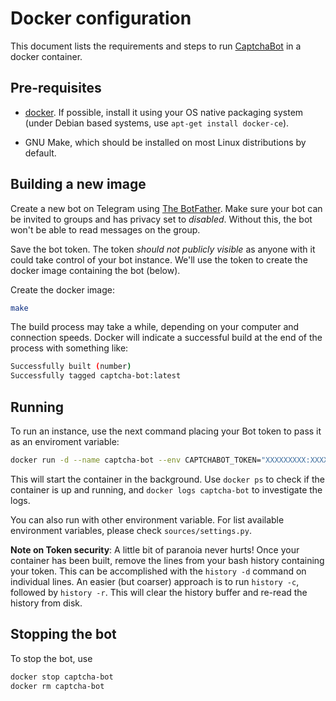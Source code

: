 # Docker configuration

This document lists the requirements and steps to run
[CaptchaBot](https://github.com/anhtn512/CaptchaBot) in a docker
container.

## Pre-requisites

* [docker](https://www.docker.com/products/docker-engine). If possible, install
  it using your OS native packaging system (under Debian based systems, use
  `apt-get install docker-ce`).

* GNU Make, which should be installed on most Linux distributions by default.

## Building a new image

Create a new bot on Telegram using [The BotFather](http://t.me/BotFather). Make
sure your bot can be invited to groups and has privacy set to _disabled_.
Without this, the bot won't be able to read messages on the group.

Save the bot token. The token _should not publicly visible_ as anyone with it
could take control of your bot instance. We'll use the token to create the
docker image containing the bot (below).

Create the docker image:

```bash
make
```

The build process may take a while, depending on your computer and connection
speeds.  Docker will indicate a successful build at the end of the process with
something like:

```bash
Successfully built (number)
Successfully tagged captcha-bot:latest
```

## Running

To run an instance, use the next command placing your Bot token to pass it as
an enviroment variable:

```bash
docker run -d --name captcha-bot --env CAPTCHABOT_TOKEN="XXXXXXXXX:XXXXXXXXXXXXXXXXXXXXXXXXXXXXXXXXXXX" --restart always captcha-bot
```

This will start the container in the background. Use `docker ps` to check if
the container is up and running, and `docker logs captcha-bot` to
investigate the logs.

You can also run with other environment variable. For list available
environment variables, please check `sources/settings.py`.

**Note on Token security**: A little bit of paranoia never hurts! Once your
container has been built, remove the lines from your bash history containing
your token. This can be accomplished with the `history -d` command on
individual lines. An easier (but coarser) approach is to run `history -c`,
followed by `history -r`. This will clear the history buffer and re-read the
history from disk.

## Stopping the bot

To stop the bot, use

```bash
docker stop captcha-bot
docker rm captcha-bot
```
